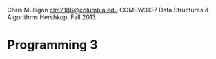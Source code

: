 Chris Mulligan
clm2186@columbia.edu
COMSW3137 Data Structures & Algorithms
Hershkop, Fall 2013

Programming 3
=============
